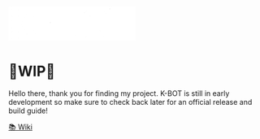 <img src="/Branding/K-Bot_white_fill.png" alt="K-BOT logo" width="250"/>

# 🚧WIP🚧
Hello there, thank you for finding my project. K-BOT is still in early development so make sure to check back later for an official release and build guide!

[📚 Wiki](https://github.com/Davis8483/Keurig-Robot/wiki)
